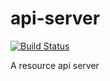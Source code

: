 # api-server
[![Build Status](https://drone.io/github.com/api-gateway/api-server/status.png)](https://drone.io/github.com/api-gateway/api-server/latest)

A resource api server
